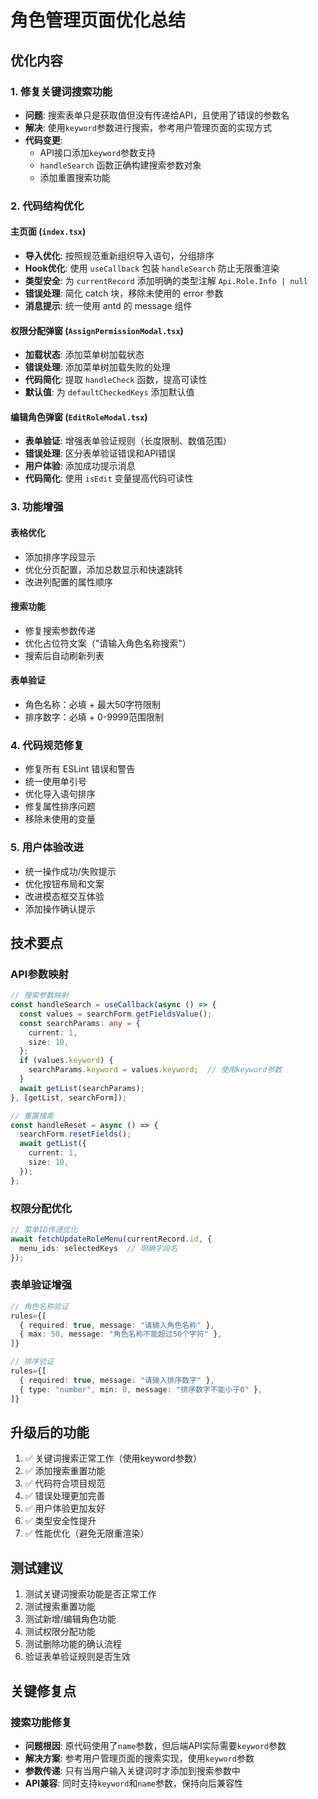 # 角色管理页面优化总结

## 优化内容

### 1. 修复关键词搜索功能
- **问题**: 搜索表单只是获取值但没有传递给API，且使用了错误的参数名
- **解决**: 使用`keyword`参数进行搜索，参考用户管理页面的实现方式
- **代码变更**: 
  - API接口添加`keyword`参数支持
  - `handleSearch` 函数正确构建搜索参数对象
  - 添加重置搜索功能

### 2. 代码结构优化

#### 主页面 (`index.tsx`)
- **导入优化**: 按照规范重新组织导入语句，分组排序
- **Hook优化**: 使用 `useCallback` 包装 `handleSearch` 防止无限重渲染
- **类型安全**: 为 `currentRecord` 添加明确的类型注解 `Api.Role.Info | null`
- **错误处理**: 简化 catch 块，移除未使用的 error 参数
- **消息提示**: 统一使用 antd 的 message 组件

#### 权限分配弹窗 (`AssignPermissionModal.tsx`)
- **加载状态**: 添加菜单树加载状态
- **错误处理**: 添加菜单树加载失败的处理
- **代码简化**: 提取 `handleCheck` 函数，提高可读性
- **默认值**: 为 `defaultCheckedKeys` 添加默认值

#### 编辑角色弹窗 (`EditRoleModal.tsx`)
- **表单验证**: 增强表单验证规则（长度限制、数值范围）
- **错误处理**: 区分表单验证错误和API错误
- **用户体验**: 添加成功提示消息
- **代码简化**: 使用 `isEdit` 变量提高代码可读性

### 3. 功能增强

#### 表格优化
- 添加排序字段显示
- 优化分页配置，添加总数显示和快速跳转
- 改进列配置的属性顺序

#### 搜索功能
- 修复搜索参数传递
- 优化占位符文案（"请输入角色名称搜索"）
- 搜索后自动刷新列表

#### 表单验证
- 角色名称：必填 + 最大50字符限制
- 排序数字：必填 + 0-9999范围限制

### 4. 代码规范修复
- 修复所有 ESLint 错误和警告
- 统一使用单引号
- 优化导入语句排序
- 修复属性排序问题
- 移除未使用的变量

### 5. 用户体验改进
- 统一操作成功/失败提示
- 优化按钮布局和文案
- 改进模态框交互体验
- 添加操作确认提示

## 技术要点

### API参数映射
```typescript
// 搜索参数映射
const handleSearch = useCallback(async () => {
  const values = searchForm.getFieldsValue();
  const searchParams: any = {
    current: 1,
    size: 10,
  };
  if (values.keyword) {
    searchParams.keyword = values.keyword;  // 使用keyword参数
  }
  await getList(searchParams);
}, [getList, searchForm]);

// 重置搜索
const handleReset = async () => {
  searchForm.resetFields();
  await getList({
    current: 1,
    size: 10,
  });
};
```

### 权限分配优化
```typescript
// 菜单ID传递优化
await fetchUpdateRoleMenu(currentRecord.id, { 
  menu_ids: selectedKeys  // 明确字段名
});
```

### 表单验证增强
```typescript
// 角色名称验证
rules={[
  { required: true, message: "请输入角色名称" },
  { max: 50, message: "角色名称不能超过50个字符" },
]}

// 排序验证
rules={[
  { required: true, message: "请输入排序数字" },
  { type: "number", min: 0, message: "排序数字不能小于0" },
]}
```

## 升级后的功能
1. ✅ 关键词搜索正常工作（使用keyword参数）
2. ✅ 添加搜索重置功能
3. ✅ 代码符合项目规范
4. ✅ 错误处理更加完善
5. ✅ 用户体验更加友好
6. ✅ 类型安全性提升
7. ✅ 性能优化（避免无限重渲染）

## 测试建议
1. 测试关键词搜索功能是否正常工作
2. 测试搜索重置功能
3. 测试新增/编辑角色功能
4. 测试权限分配功能
5. 测试删除功能的确认流程
6. 验证表单验证规则是否生效

## 关键修复点
### 搜索功能修复
- **问题根因**: 原代码使用了`name`参数，但后端API实际需要`keyword`参数
- **解决方案**: 参考用户管理页面的搜索实现，使用`keyword`参数
- **参数传递**: 只有当用户输入关键词时才添加到搜索参数中
- **API兼容**: 同时支持`keyword`和`name`参数，保持向后兼容性